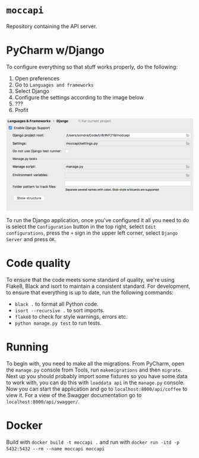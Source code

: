 # `moccapi`

Repository containing the API server.

# PyCharm w/Django

To configure everything so that stuff works properly, do the following: 

1. Open preferences
2. Go to `Languages and frameworks`
3. Select Django
4. Configure the settings according to the image below
5. ???
6. Profit

![settings](settings.png)

To run the Django application, once you've configured it all you need to do is
select the `Configuration` button in the top right, select `Edit
configurations`, press the `+` sign in the upper left corner, select `Django
Server` and press `OK`. 

# Code quality

To ensure that the code meets some standard of quality, we're using Flake8,
Black and isort to maintain a consistent standard. For development, to ensure
that everything is up to date, run the following commands:

- `black .` to format all Python code.
- `isort --recursive .` to sort imports.
- `flake8` to check for style warnings, errors etc.
- `python manage.py test` to run tests.

# Running

To begin with, you need to make all the migrations. From PyCharm, open the
`manage.py` console from Tools, run `makemigrations` and then `migrate`. Next up
you should probably import some fixtures so you have some data to work with, you
can do this with `loaddata api` in the `manage.py` console. Now you can start
the application and go to `localhost:8000/api/coffee` to view it. For a view of
the Swagger documentation go to `localhost:8000/api/swagger/`.

# Docker

Build with `docker build -t moccapi .` and run with `docker run -itd -p
5432:5432 --rm --name moccapi moccapi`
